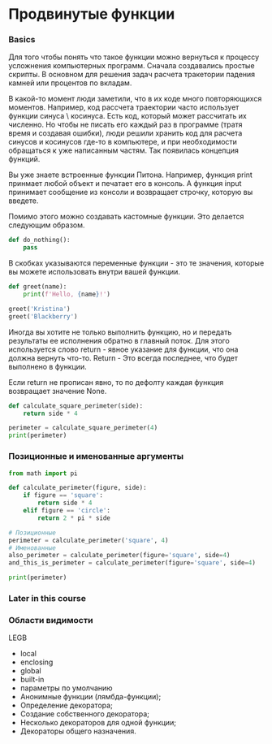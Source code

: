# Продвинутые функции

### Basics
Для того чтобы понять что такое функции можно вернуться к процессу усложнения компьютерных программ. 
Сначала создавались простые скрипты. В основном для решения задач расчета тракетории падения камней или 
процентов по вкладам. 

В какой-то момент люди заметили, что в их коде много повторяющихся моментов. 
Например, код рассчета траектории часто использует функции синуса \ косинуса. Есть код, 
который может рассчитать их численно. Но чтобы не писать его каждый раз в программе (тратя время и создавая ошибки), 
люди решили хранить код для расчета синусов и косинусов где-то в компьютере, и при необходимости обращаться к 
уже написанным частям. Так появилась концепция функций. 

Вы уже знаете встроенные функции Питона.
Например, функция print принмает любой объект и печатает его в консоль. 
А функция input принимает сообщение из консоли и возвращает строчку, которую вы введете. 

Помимо этого можно создавать кастомные функции. Это делается следующим образом. 
```python
def do_nothing():
    pass
```

В скобках указываются переменные функции - это те значения, которые вы можете использовать внутри вашей функции. 

```python
def greet(name):
    print(f'Hello, {name}!')

greet('Kristina')
greet('Blackberry')
```

Иногда вы хотите не только выполнить функцию, но и передать результаты ее исполнения обратно в главный поток. 
Для этого используется слово return - явное указание для функции, что она должна вернуть что-то. 
Return - Это всегда последнее, что будет выполнено в функции. 

Если return не прописан явно, то по дефолту каждая функция возвращает значение None.

```python
def calculate_square_perimeter(side):
    return side * 4

perimeter = calculate_square_perimeter(4)
print(perimeter)
```
### Позиционные и именованные аргументы
```python
from math import pi

def calculate_perimeter(figure, side):
    if figure == 'square':
        return side * 4
    elif figure == 'circle':
        return 2 * pi * side 

# Позиционные 
perimeter = calculate_perimeter('square', 4)
# Именованные 
also_perimeter = calculate_perimeter(figure='square', side=4)
and_this_is_perimeter = calculate_perimeter(figure='square', side=4)

print(perimeter)
```

### Later in this course 
### Области видимости 
LEGB 
- local 
- enclosing 
- global 
- built-in
- параметры по умолчанию 
- Анонимные функции (лямбда-функции);
- Определение декоратора;
- Создание собственного декоратора;
- Несколько декораторов для одной функции;
- Декораторы общего назначения.
